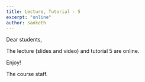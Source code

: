```yaml
---
title: Lecture, Tutorial - 5
excerpt: "online"
author: sanketh
---
```


Dear students,

The lecture (slides and video) and tutorial 5 are online.

Enjoy!

The course staff.